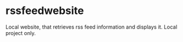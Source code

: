 # rssfeedwebsite
Local website, that retrieves rss feed information and displays it. Local project only. 
